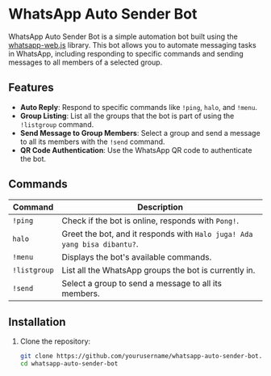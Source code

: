 # WhatsApp Auto Sender Bot

WhatsApp Auto Sender Bot is a simple automation bot built using the [whatsapp-web.js](https://github.com/pedroslopez/whatsapp-web.js) library. This bot allows you to automate messaging tasks in WhatsApp, including responding to specific commands and sending messages to all members of a selected group.

## Features

- **Auto Reply**: Respond to specific commands like `!ping`, `halo`, and `!menu`.
- **Group Listing**: List all the groups that the bot is part of using the `!listgroup` command.
- **Send Message to Group Members**: Select a group and send a message to all its members with the `!send` command.
- **QR Code Authentication**: Use the WhatsApp QR code to authenticate the bot.

## Commands

| Command     | Description                                                                 |
|-------------|-----------------------------------------------------------------------------|
| `!ping`     | Check if the bot is online, responds with `Pong!`.                          |
| `halo`      | Greet the bot, and it responds with `Halo juga! Ada yang bisa dibantu?`.     |
| `!menu`     | Displays the bot's available commands.                                      |
| `!listgroup`| List all the WhatsApp groups the bot is currently in.                       |
| `!send`     | Select a group to send a message to all its members.                        |

## Installation

1. Clone the repository:
   ```bash
   git clone https://github.com/yourusername/whatsapp-auto-sender-bot.git
   cd whatsapp-auto-sender-bot
```